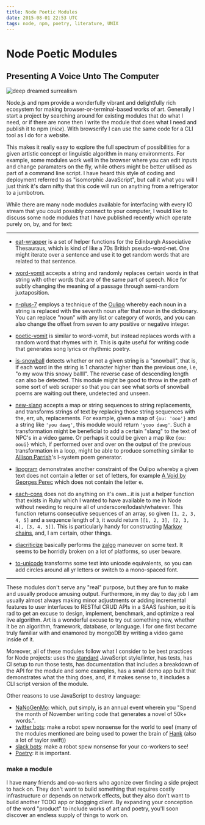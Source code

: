 ```yaml
---
title: Node Poetic Modules
date: 2015-08-01 22:53 UTC
tags: node, npm, poetry, literature, UNIX
---
```


# Node Poetic Modules
## Presenting A Voice Unto The Computer

![deep dreamed surrealism](surreal.png)


Node.js and npm provide a wonderfully vibrant and delightfully rich ecosystem for making browser-or-terminal-based works of art. Generally I start a project by searching around for existing modules that do what I need, or if there are none then I write the module that does what I need and publish it to npm (*nice*). With browserify I can use the same code for a CLI tool as I do for a website. 

This makes it really easy to explore the full spectrum of possibilities for a given artistic concept or linguistic algorithm in many environments. For example, some modules work well in the browser where you can edit inputs and change paramaters on the fly, while others might be better utilised as part of a command line script. I have heard this style of coding and deployment referred to as "isomorphic JavaScript", but call it what you will I just think it's darn nifty that this code will run on anything from a refrigerator to a jumbotron. 

While there are many node modules available for interfacing with every IO stream that you could possibly connect to your computer, I would like to discuss some node modules that I have published recently which operate purely on, by, and for text:

----------------

- [eat-wrapper](https://github.com/coleww/eat-wrapper) is a set of helper functions for the Edinburgh Associative Thesauraus, which is kind of like a 70s British pseudo-word-net. One might iterate over a sentence and use it to get random words that are related to that sentence.

- [word-vomit](https://github.com/coleww/word-vomit) accepts a string and randomly replaces certain words in that string with other words that are of the same part of speech. Nice for subtly changing the meaning of a passage through semi-random juxtaposition.

- [n-plus-7](https://github.com/coleww/n-plus-7) employs a technique of the [Oulipo](https://en.wikipedia.org/wiki/Oulipo) whereby each noun in a string is replaced with the seventh noun after that noun in the dictionary. You can replace "noun" with any list or category of words, and you can also change the offset from seven to any positive or negative integer.

- [poetic-vomit](https://github.com/coleww/poetic-vomit) is similar to word-vomit, but instead replaces words with a random word that rhymes with it. This is quite useful for writing code that generates song lyrics or rhythmic poetry.

- [is-snowball](https://github.com/coleww/is-snowball) detects whether or not a given string is a "snowball", that is, if each word in the string is 1 character higher than the previous one, i.e, "o my wow this snowy ballll". The reverse case of descending length can also be detected. This module might be good to throw in the path of some sort of web scraper so that you can see what sorts of snowball poems are waiting out there, undetected and unseen.

- [new-slang](https://github.com/coleww/new-slang) accepts a map or string sequences to string replacements, and transforms strings of text by replacing those string sequences with the, err, uh, replacements. For example, given a map of `{ou: 'ooo'}` and a string like `'you dawg'`, this module would return `'yooo dawg'`. Such a transformation might be beneficial to add a certain "slang" to the text of NPC's in a video game. Or perhaps it could be given a map like `{ou: ooui}` which, if performed over and over on the output of the previous transformation in a loop, might be able to produce something similar to [Allison Parrish](https://github.com/aparrish/linear-lsystem-poetry)'s l-system poem generator.

- [lipogram](https://github.com/coleww/lipogram) demonstrates another constraint of the Oulipo whereby a given text does not contain a letter or set of letters, for example [A Void by Georges Perec](https://en.wikipedia.org/wiki/A_Void) which does not contain the letter e.

- [each-cons](https://github.com/coleww/each-cons) does not do anything on it's own...it is just a helper function that exists in Ruby which I wanted to have available to me in Node without needing to require all of underscore/lodash/whatever. This function returns consecutive sequences of an array, so given `[1, 2, 3, 4, 5]` and a sequence length of `3`, it would return `[[1, 2, 3], [2, 3, 4], [3, 4, 5]]`. This is particularly handy for constructing [Markov chains](https://www.khanacademy.org/computing/computer-science/informationtheory/moderninfotheory/v/markov_chains), and, I am certain, other things.

- [diacriticize](https://github.com/coleww/diacriticize) basically performs the [zalgo](http://www.eeemo.net/) maneuver on some text. It seems to be horridly broken on a lot of platforms, so user beware.

- [to-unicode](https://github.com/coleww/to-unicode) transforms some text into unicode equivalents, so you can add circles around all yr letters or switch to a mono-spaced font.

---------------------------

These modules don't serve any "real" purpose, but they are fun to make and usually produce amusing output. Furthermore, in my day to day job I am usually almost always making minor adjustments or adding incremental features to user interfaces to RESTful CRUD APIs in a SAAS fashion, so it is rad to get an excuse to design, implement, benchmark, and optimize a real live algorithm. Art is a wonderful excuse to try out something new, whether it be an algorithm, framework, database, or language. I for one first became truly familiar with and enamored by mongoDB by writing a video game inside of it.

Moreover, all of these modules follow what I consider to be best practices for Node projects: uses the [standard](https://github.com/feross/standard) JavaScript style/linter, has tests, has CI setup to run those tests, has documentation that includes a breakdown of the API for the module and some examples, has a small demo app built that demonstrates what the thing does, and, if it makes sense to, it includes a CLI script version of the module. 

Other reasons to use JavaScript to destroy language:

- [NaNoGenMo](https://github.com/dariusk/NaNoGenMo): which, put simply, is an annual event wherein you "Spend the month of November writing code that generates a novel of 50k+ words.".
- [twitter bots](http://tinysubversions.com/2013/09/how-to-make-a-twitter-bot/): make a robot spew nonsense for the world to see! (many of the modules mentioned are being used to power the brain of [Hank](https://twitter.com/pataphysyllabus) (also a lot of taylor swift))
- [slack bots](http://blog.somewhatabstract.com/2015/03/02/writing-a-simple-slack-bot-with-node-slack-client/): make a robot spew nonsense for your co-workers to see! 
- [Poetry](http://www.tcf.ua.edu/Classes/Jbutler/T340/SurManifesto/ManifestoOfSurrealism.htm): it is important.

### make a module

I have many friends and co-workers who agonize over finding a side project to hack on. They don't want to build something that requires costly infrastructure or depends on network effects, but they also don't want to build another TODO app or blogging client. By expanding your conception of the word "product" to include works of art and poetry, you'll soon discover an endless supply of things to work on. 
